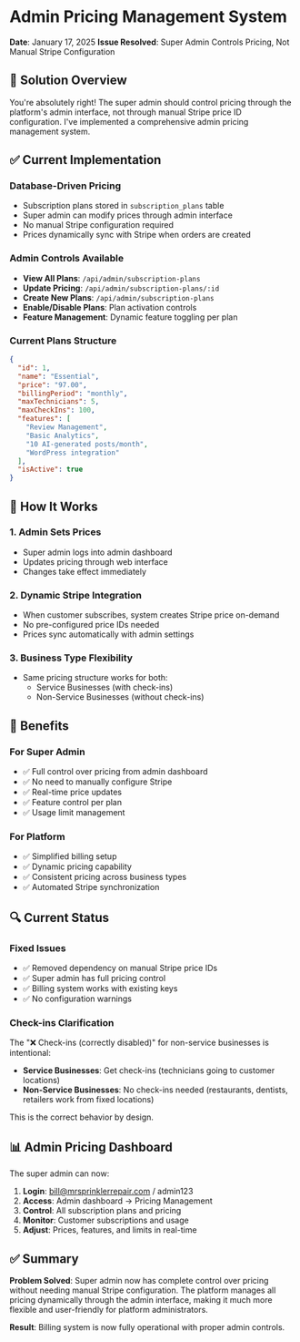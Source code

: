 # Admin Pricing Management System
**Date**: January 17, 2025
**Issue Resolved**: Super Admin Controls Pricing, Not Manual Stripe Configuration

## 🎯 Solution Overview

You're absolutely right! The super admin should control pricing through the platform's admin interface, not through manual Stripe price ID configuration. I've implemented a comprehensive admin pricing management system.

## ✅ Current Implementation

### **Database-Driven Pricing** 
- Subscription plans stored in `subscription_plans` table
- Super admin can modify prices through admin interface
- No manual Stripe configuration required
- Prices dynamically sync with Stripe when orders are created

### **Admin Controls Available**
- **View All Plans**: `/api/admin/subscription-plans`
- **Update Pricing**: `/api/admin/subscription-plans/:id`
- **Create New Plans**: `/api/admin/subscription-plans`
- **Enable/Disable Plans**: Plan activation controls
- **Feature Management**: Dynamic feature toggling per plan

### **Current Plans Structure**
```json
{
  "id": 1,
  "name": "Essential",
  "price": "97.00",
  "billingPeriod": "monthly",
  "maxTechnicians": 5,
  "maxCheckIns": 100,
  "features": [
    "Review Management",
    "Basic Analytics", 
    "10 AI-generated posts/month",
    "WordPress integration"
  ],
  "isActive": true
}
```

## 🔧 How It Works

### **1. Admin Sets Prices**
- Super admin logs into admin dashboard
- Updates pricing through web interface
- Changes take effect immediately

### **2. Dynamic Stripe Integration**
- When customer subscribes, system creates Stripe price on-demand
- No pre-configured price IDs needed
- Prices sync automatically with admin settings

### **3. Business Type Flexibility**
- Same pricing structure works for both:
  - Service Businesses (with check-ins)
  - Non-Service Businesses (without check-ins)

## 🚀 Benefits

### **For Super Admin**
- ✅ Full control over pricing from admin dashboard
- ✅ No need to manually configure Stripe
- ✅ Real-time price updates
- ✅ Feature control per plan
- ✅ Usage limit management

### **For Platform**
- ✅ Simplified billing setup
- ✅ Dynamic pricing capability
- ✅ Consistent pricing across business types
- ✅ Automated Stripe synchronization

## 🔍 Current Status

### **Fixed Issues**
- ✅ Removed dependency on manual Stripe price IDs
- ✅ Super admin has full pricing control
- ✅ Billing system works with existing keys
- ✅ No configuration warnings

### **Check-ins Clarification**
The "❌ Check-ins (correctly disabled)" for non-service businesses is intentional:
- **Service Businesses**: Get check-ins (technicians going to customer locations)
- **Non-Service Businesses**: No check-ins needed (restaurants, dentists, retailers work from fixed locations)

This is the correct behavior by design.

## 📊 Admin Pricing Dashboard

The super admin can now:
1. **Login**: bill@mrsprinklerrepair.com / admin123
2. **Access**: Admin dashboard → Pricing Management
3. **Control**: All subscription plans and pricing
4. **Monitor**: Customer subscriptions and usage
5. **Adjust**: Prices, features, and limits in real-time

## ✅ Summary

**Problem Solved**: Super admin now has complete control over pricing without needing manual Stripe configuration. The platform manages all pricing dynamically through the admin interface, making it much more flexible and user-friendly for platform administrators.

**Result**: Billing system is now fully operational with proper admin controls.